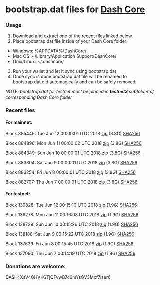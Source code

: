 # bootstrap.dat files for [Dash Core](https://www.dash.org)

### Usage

1. Download and extract one of the recent files linked below.
2. Place bootstrap.dat file inside of your Dash Core folder:
 - Windows: %APPDATA%\DashCore\
 - Mac OS: ~/Library/Application Support/DashCore/
 - Unix/Linux: ~/.dashcore/
3. Run your wallet and let it sync using bootstrap.dat
4. Once sync is done bootstrap.dat file will be renamed to bootstrap.dat.old automagically and can be safely removed.

_NOTE: bootstrap.dat for testnet must be placed in **testnet3** subfolder of corresponding Dash Core folder_

### Recent files

#### For mainnet:

Block 885446: Tue Jun 12 00:00:01 UTC 2018 [zip](https://dash-bootstrap.ams3.digitaloceanspaces.com/mainnet/2018-06-12/bootstrap.dat.zip) (3.8G) [SHA256](https://dash-bootstrap.ams3.digitaloceanspaces.com/mainnet/2018-06-12/sha256.txt)

Block 884896: Mon Jun 11 00:00:02 UTC 2018 [zip](https://dash-bootstrap.ams3.digitaloceanspaces.com/mainnet/2018-06-11/bootstrap.dat.zip) (3.8G) [SHA256](https://dash-bootstrap.ams3.digitaloceanspaces.com/mainnet/2018-06-11/sha256.txt)

Block 884349: Sun Jun 10 00:00:01 UTC 2018 [zip](https://dash-bootstrap.ams3.digitaloceanspaces.com/mainnet/2018-06-10/bootstrap.dat.zip) (3.8G) [SHA256](https://dash-bootstrap.ams3.digitaloceanspaces.com/mainnet/2018-06-10/sha256.txt)

Block 883804: Sat Jun  9 00:00:01 UTC 2018 [zip](https://dash-bootstrap.ams3.digitaloceanspaces.com/mainnet/2018-06-09/bootstrap.dat.zip) (3.8G) [SHA256](https://dash-bootstrap.ams3.digitaloceanspaces.com/mainnet/2018-06-09/sha256.txt)

Block 883254: Fri Jun  8 00:00:01 UTC 2018 [zip](https://dash-bootstrap.ams3.digitaloceanspaces.com/mainnet/2018-06-08/bootstrap.dat.zip) (3.8G) [SHA256](https://dash-bootstrap.ams3.digitaloceanspaces.com/mainnet/2018-06-08/sha256.txt)

Block 882707: Thu Jun  7 00:00:01 UTC 2018 [zip](https://dash-bootstrap.ams3.digitaloceanspaces.com/mainnet/2018-06-07/bootstrap.dat.zip) (3.8G) [SHA256](https://dash-bootstrap.ams3.digitaloceanspaces.com/mainnet/2018-06-07/sha256.txt)


#### For testnet:

Block 139828: Tue Jun 12 00:15:10 UTC 2018 [zip](https://dash-bootstrap.ams3.digitaloceanspaces.com/testnet/2018-06-12/bootstrap.dat.zip) (1.9G) [SHA256](https://dash-bootstrap.ams3.digitaloceanspaces.com/testnet/2018-06-12/sha256.txt)

Block 139278: Mon Jun 11 00:16:08 UTC 2018 [zip](https://dash-bootstrap.ams3.digitaloceanspaces.com/testnet/2018-06-11/bootstrap.dat.zip) (1.9G) [SHA256](https://dash-bootstrap.ams3.digitaloceanspaces.com/testnet/2018-06-11/sha256.txt)

Block 138729: Sun Jun 10 00:15:26 UTC 2018 [zip](https://dash-bootstrap.ams3.digitaloceanspaces.com/testnet/2018-06-10/bootstrap.dat.zip) (1.9G) [SHA256](https://dash-bootstrap.ams3.digitaloceanspaces.com/testnet/2018-06-10/sha256.txt)

Block 138188: Sat Jun  9 00:15:22 UTC 2018 [zip](https://dash-bootstrap.ams3.digitaloceanspaces.com/testnet/2018-06-09/bootstrap.dat.zip) (1.9G) [SHA256](https://dash-bootstrap.ams3.digitaloceanspaces.com/testnet/2018-06-09/sha256.txt)

Block 137639: Fri Jun  8 00:15:45 UTC 2018 [zip](https://dash-bootstrap.ams3.digitaloceanspaces.com/testnet/2018-06-08/bootstrap.dat.zip) (1.9G) [SHA256](https://dash-bootstrap.ams3.digitaloceanspaces.com/testnet/2018-06-08/sha256.txt)

Block 137090: Thu Jun  7 00:14:19 UTC 2018 [zip](https://dash-bootstrap.ams3.digitaloceanspaces.com/testnet/2018-06-07/bootstrap.dat.zip) (1.9G) [SHA256](https://dash-bootstrap.ams3.digitaloceanspaces.com/testnet/2018-06-07/sha256.txt)


### Donations are welcome:

DASH: XsV4GHVKGTjQFvwB7c6mYsGV3Mxf7iser6

